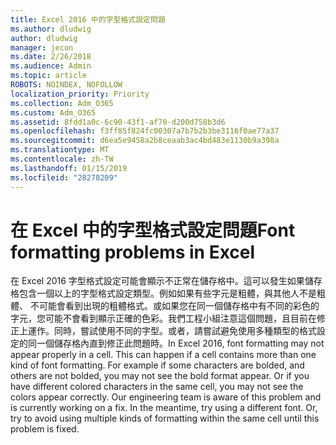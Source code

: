 ```yaml
---
title: Excel 2016 中的字型格式設定問題
ms.author: dludwig
author: dludwig
manager: jecon
ms.date: 2/26/2018
ms.audience: Admin
ms.topic: article
ROBOTS: NOINDEX, NOFOLLOW
localization_priority: Priority
ms.collection: Adm_O365
ms.custom: Adm_O365
ms.assetid: 8fdd1a0c-6c90-43f1-af70-d200d758b3d6
ms.openlocfilehash: f3ff85f824fc00307a7b7b2b3be3116f0ae77a37
ms.sourcegitcommit: d6ea5e9458a2b8ceaab3ac4bd483e1130b9a398a
ms.translationtype: MT
ms.contentlocale: zh-TW
ms.lasthandoff: 01/15/2019
ms.locfileid: "28278209"
---
```

# <a name="font-formatting-problems-in-excel"></a><span data-ttu-id="6512b-102">在 Excel 中的字型格式設定問題</span><span class="sxs-lookup"><span data-stu-id="6512b-102">Font formatting problems in Excel</span></span>

<span data-ttu-id="6512b-p101">在 Excel 2016 字型格式設定可能會顯示不正常在儲存格中。這可以發生如果儲存格包含一個以上的字型格式設定類型。例如如果有些字元是粗體，與其他人不是粗體、 不可能會看到出現的粗體格式。或如果您在同一個儲存格中有不同的彩色的字元，您可能不會看到顯示正確的色彩。我們工程小組注意這個問題，且目前在修正上運作。同時，嘗試使用不同的字型。或者，請嘗試避免使用多種類型的格式設定的同一個儲存格內直到修正此問題時。</span><span class="sxs-lookup"><span data-stu-id="6512b-p101">In Excel 2016, font formatting may not appear properly in a cell. This can happen if a cell contains more than one kind of font formatting. For example if some characters are bolded, and others are not bolded, you may not see the bold format appear. Or if you have different colored characters in the same cell, you may not see the colors appear correctly. Our engineering team is aware of this problem and is currently working on a fix. In the meantime, try using a different font. Or, try to avoid using multiple kinds of formatting within the same cell until this problem is fixed.</span></span> 
  


